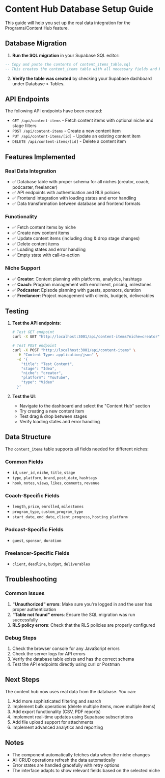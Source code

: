 # Content Hub Database Setup Guide

This guide will help you set up the real data integration for the Programs/Content Hub feature.

## Database Migration

1. **Run the SQL migration** in your Supabase SQL editor:

```sql
-- Copy and paste the contents of content_items_table.sql
-- This creates the content_items table with all necessary fields and RLS policies
```

2. **Verify the table was created** by checking your Supabase dashboard under Database > Tables.

## API Endpoints

The following API endpoints have been created:

- `GET /api/content-items` - Fetch content items with optional niche and stage filters
- `POST /api/content-items` - Create a new content item
- `PUT /api/content-items/[id]` - Update an existing content item
- `DELETE /api/content-items/[id]` - Delete a content item

## Features Implemented

### Real Data Integration
- ✅ Database table with proper schema for all niches (creator, coach, podcaster, freelancer)
- ✅ API endpoints with authentication and RLS policies
- ✅ Frontend integration with loading states and error handling
- ✅ Data transformation between database and frontend formats

### Functionality
- ✅ Fetch content items by niche
- ✅ Create new content items
- ✅ Update content items (including drag & drop stage changes)
- ✅ Delete content items
- ✅ Loading states and error handling
- ✅ Empty state with call-to-action

### Niche Support
- ✅ **Creator**: Content planning with platforms, analytics, hashtags
- ✅ **Coach**: Program management with enrollment, pricing, milestones
- ✅ **Podcaster**: Episode planning with guests, sponsors, duration
- ✅ **Freelancer**: Project management with clients, budgets, deliverables

## Testing

1. **Test the API endpoints**:
   ```bash
   # Test GET endpoint
   curl -X GET "http://localhost:3001/api/content-items?niche=creator"
   
   # Test POST endpoint
   curl -X POST "http://localhost:3001/api/content-items" \
     -H "Content-Type: application/json" \
     -d '{
       "title": "Test Content",
       "stage": "Idea",
       "niche": "creator",
       "platform": "YouTube",
       "type": "Video"
     }'
   ```

2. **Test the UI**:
   - Navigate to the dashboard and select the "Content Hub" section
   - Try creating a new content item
   - Test drag & drop between stages
   - Verify loading states and error handling

## Data Structure

The `content_items` table supports all fields needed for different niches:

### Common Fields
- `id`, `user_id`, `niche`, `title`, `stage`
- `type`, `platform`, `brand`, `post_date`, `hashtags`
- `hook`, `notes`, `views`, `likes`, `comments`, `revenue`

### Coach-Specific Fields
- `length`, `price`, `enrolled`, `milestones`
- `program_type`, `custom_program_type`
- `start_date`, `end_date`, `client_progress`, `hosting_platform`

### Podcast-Specific Fields
- `guest`, `sponsor`, `duration`

### Freelancer-Specific Fields
- `client`, `deadline`, `budget`, `deliverables`

## Troubleshooting

### Common Issues

1. **"Unauthorized" errors**: Make sure you're logged in and the user has proper authentication
2. **"Table not found" errors**: Ensure the SQL migration was run successfully
3. **RLS policy errors**: Check that the RLS policies are properly configured

### Debug Steps

1. Check the browser console for any JavaScript errors
2. Check the server logs for API errors
3. Verify the database table exists and has the correct schema
4. Test the API endpoints directly using curl or Postman

## Next Steps

The content hub now uses real data from the database. You can:

1. Add more sophisticated filtering and search
2. Implement bulk operations (delete multiple items, move multiple items)
3. Add export functionality (CSV, PDF reports)
4. Implement real-time updates using Supabase subscriptions
5. Add file upload support for attachments
6. Implement advanced analytics and reporting

## Notes

- The component automatically fetches data when the niche changes
- All CRUD operations refresh the data automatically
- Error states are handled gracefully with retry options
- The interface adapts to show relevant fields based on the selected niche 